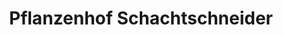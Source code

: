 ---
title: "Pflanzenhof Schachtschneider"
url: /doetlingen/pflanzenhof-schachtschneider/
shop: Garten-Center
---
